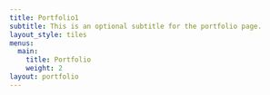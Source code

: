 ```yaml
---
title: Portfolio1
subtitle: This is an optional subtitle for the portfolio page.
layout_style: tiles
menus:
  main:
    title: Portfolio
    weight: 2
layout: portfolio
---
```

